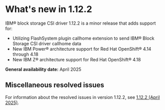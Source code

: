 # What's new in 1.12.2

IBM® block storage CSI driver 1.12.2 is a minor release that adds support for:

- Utilizing FlashSystem plugin callhome extension to send IBM® Block Storage CSI driver callhome data
- New IBM Power® architecture support for Red Hat OpenShift® 4.14 through 4.18
- New IBM Z® architecture support for Red Hat OpenShift® 4.18

**General availability date:** April 2025

## Miscellaneous resolved issues

For information about the resolved issues in version 1.12.2, see [1.12.2 (April 2025)](changelog_1.12.2.md).
